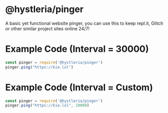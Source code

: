 # @hystleria/pinger

A basic yet functional website pinger, you can use this to keep repl.it, Glitch or other similar project sites online 24/7!

# Example Code (Interval = 30000)

```js
const pinger = require('@hystleria/pinger')
pinger.ping("https://kie.lol")
```
# Example Code (Interval = Custom)

```js
const pinger = require('@hystleria/pinger')
pinger.ping("https://kie.lol", 10000)
```
